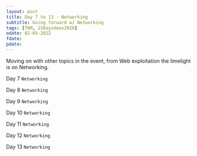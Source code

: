 ```yaml
---
layout: post
title: Day 7 to 13 - Networking 
subtitle: Going forward w/ Networking
tags: [THM, 25DaysXmas2020]
odate: 02-05-2022
fdate: 
pdate: 
---
```

Moving on with other topics in the event, from Web exploitation the limelight is on Networking.

Day 7  `Networking`


Day 8  `Networking`


Day 9  `Networking`


Day 10  `Networking`


Day 11  `Networking`


Day 12  `Networking`


Day 13  `Networking`


